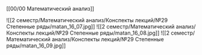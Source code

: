 [[00/00 Математический анализ]]

![[2 семестр/Математический анализ/Конспекты лекций/№29 Степенные ряды/matan_16_07.jpg]]
![[2 семестр/Математический анализ/Конспекты лекций/№29 Степенные ряды/matan_16_08.jpg]]
![[2 семестр/Математический анализ/Конспекты лекций/№29 Степенные ряды/matan_16_09.jpg]]